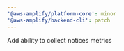 ```yaml
---
'@aws-amplify/platform-core': minor
'@aws-amplify/backend-cli': patch
---
```


Add ability to collect notices metrics
